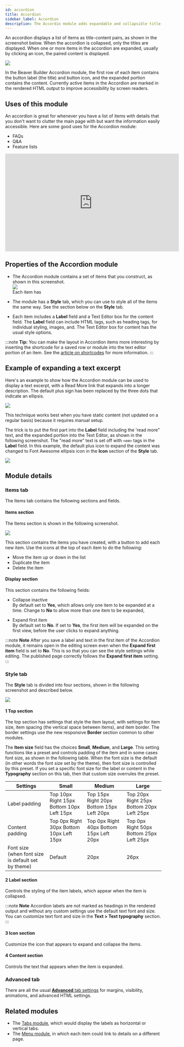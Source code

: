 ```yaml
---
id: accordion
title: Accordion
sidebar_label: Accordion
description: The Accordio module adds expandable and collapsible title-content pairs. This module works well for content such as FAQs, Q&A, feature lists.
---
```


An accordion displays a list of items as title-content pairs, as shown in the
screenshot below. When the accordion is collapsed, only the titles are
displayed. When one or more items in the accordion are expanded, usually by
clicking an icon, the paired content is displayed.

![](/img/accordion-1.png)

In the Beaver Builder Accordion module, the first row of each item contains
the button label (the title) and button icon, and the expanded portion
contains the content. Currently active items in the Accordion are marked in
the rendered HTML output to improve accessibility by screen readers.

## Uses of this module

An accordion is great for whenever you have a list of items with details that
you don't want to clutter the main page with but want the information easily
accessible. Here are some good uses for the Accordion module:

* FAQs
* Q&A
* Feature lists

<div className="embed-responsive">
<iframe width="560" height="315" src="https://www.youtube-nocookie.com/embed/W8PkT4fMoNs" title="YouTube video player" frameBorder="0" allow="accelerometer; autoplay; clipboard-write; encrypted-media; gyroscope; picture-in-picture" allowFullScreen></iframe>
</div>

##  Properties of the Accordion module

  * The Accordion module contains a set of items that you construct, as shown in this screenshot.  
![](/img/accordion-2.png)  
Each item has

  * The module has a **Style** tab, which you can use to style all of the items the same way. See the section below on the **Style** tab.
  * Each item includes a **Label** field and a Text Editor box for the content field. The **Label** field can include HTML tags, such as heading tags, for individual styling, images, and. The Text Editor box for content has the usual style options.

:::note **Tip:**
You can make the layout in Accordion items more interesting by
inserting the shortcode for a saved row or module into the text editor portion
of an item. See the [article on shortcodes](/beaver-builder/advanced-builder-techniques/shortcodes/use-shortcodes-in-your-layouts.md) for more information.
:::

## Example of expanding a text excerpt

Here's an example to show how the Accordion module can be used to display a
text excerpt, with a Read More link that expands into a longer description.
The default plus sign has been replaced by the three dots that indicate an
ellipsis.

![](/img/accordion-3.gif)

This technique works best when you have static content (not updated on a
regular basis) because it requires manual setup.

The trick is to put the first part into the **Label** field including the
'read more" text, and the expanded portion into the Text Editor, as shown in
the following screenshot. The "read more" text is set off with `<em>` tags in
the **Label** field. In this example, the default plus icon to expand the
content was changed to Font Awesome ellipsis icon in the **Icon** section of
the **Style** tab.

![](/img/accordion-4.png)

## Module details

### Items tab

The Items tab contains the following sections and fields.

#### Items section

The Items section is shown in the following screenshot.

![](/img/accordion-5.png)

This section contains the items you have created, with a button to add each
new item. Use the icons at the top of each item to do the following:

  * Move the item up or down in the list
  * Duplicate the item
  * Delete the item

#### Display section

This section contains the following fields:

  * Collapse inactive  
By default set to **Yes**, which allows only one item to be expanded at a
time. Change to **No** to allow more than one item to be expanded,

  * Expand first item  
By default set to **No**. If set to **Yes**, the first item will be expanded
on the first view, before the user clicks to expand anything.

:::note **Note**
After you save a label and text in the first item of the Accordion
module, it remains open in the editing screen even when the **Expand first
item** field is set to **No**. This is so that you can see the style settings
while editing. The published page correctly follows the **Expand first item**
setting.
:::

### Style tab

The **Style** tab is divided into four sections, shown in the following
screenshot and described below.

![](/img/accordion-6.png)

#### 1 Top section

The top section has settings that style the item layout, with settings for
item size, item spacing (the vertical space between items), and item border.
The border settings use the new responsive **Border** section common to other
modules.

The **Item size** field has the choices **Small**, **Medium**, and
**Large**. This setting functions like a preset and controls padding of the
item and in some cases font size, as shown in the following table. When the
font size is the default (in other words the font size set by the theme), then
font size is controlled by this preset. If you set a specific font size for
the label or content in the **Typography** section on this tab, then that
custom size overrules the preset.

Settings  |  Small  |  Medium  |  Large  
---|---|---|---  
Label padding  |  Top 10px Right 15px Bottom 10px Left 15px  |  Top 15px Right 20px Bottom 15px Left 20px  |  Top 20px Right 25px Bottom 20px Left 25px  
Content padding  |  Top 0px Right 30px Bottom 10px Left 15px  |  Top 0px Right 40px Bottom 15px Left 20px  |  Top 0px Right 50px Bottom 25px Left 25px  
Font size (when font size is default set by theme)  |  Default  |  20px  | 26px  

#### **2 Label** section

Controls the styling of the item labels, which appear when the item is
collapsed.

:::note **Note**
Accordion labels are not marked as headings in the rendered output
and without any custom settings use the default text font and size. You can
customize text font and size in the **Text > Text typography** section.
:::

####  **3 Icon** section

Customize the icon that appears to expand and collapse the items.

####  **4 Content** section

Controls the text that appears when the item is expanded.

### Advanced tab

There are all the usual [**Advanced** tab settings](/beaver-builder/layouts/advanced-tab-rows-columns-modules.md) for margins, visibility, animations, and advanced HTML settings.

## Related modules

  * The [Tabs module](/beaver-builder/layouts/modules/tabs/tabs.md), which would display the labels as horizontal or vertical tabs.
  * The [Menu module](/beaver-builder/layouts/modules/menu/menu.md), in which each item could link to details on a different page.
